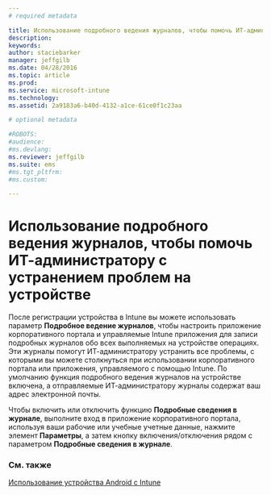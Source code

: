 ```yaml
---
# required metadata

title: Использование подробного ведения журналов, чтобы помочь ИТ-администратору с устранением проблем на устройстве | Microsoft Intune
description:
keywords:
author: staciebarker
manager: jeffgilb
ms.date: 04/28/2016
ms.topic: article
ms.prod:
ms.service: microsoft-intune
ms.technology:
ms.assetid: 2a9183a6-b40d-4132-a1ce-61ce0f1c23aa

# optional metadata

#ROBOTS:
#audience:
#ms.devlang:
ms.reviewer: jeffgilb
ms.suite: ems
#ms.tgt_pltfrm:
#ms.custom:

---
```



# Использование подробного ведения журналов, чтобы помочь ИТ-администратору с устранением проблем на устройстве

После регистрации устройства в Intune вы можете использовать параметр **Подробное ведение журналов**, чтобы настроить приложение корпоративного портала и управляемые Intune приложения для записи подробных журналов обо всех выполняемых на устройстве операциях. Эти журналы помогут ИТ-администратору устранить все проблемы, с которыми вы можете столкнуться при использовании корпоративного портала или приложения, управляемого с помощью Intune. По умолчанию функция подробного ведения журналов на устройстве включена, а отправляемые ИТ-администратору журналы содержат ваш адрес электронной почты.

Чтобы включить или отключить функцию **Подробные сведения в журнале**, выполните вход в приложение корпоративного портала, используя ваши рабочие или учебные учетные данные, нажмите элемент **Параметры**, а затем кнопку включения/отключения рядом с параметром **Подробные сведения в журнале**.

### См. также
[Использование устройства Android с Intune](using-your-android-device-with-intune.md)

<!--HONumber=May16_HO2-->


